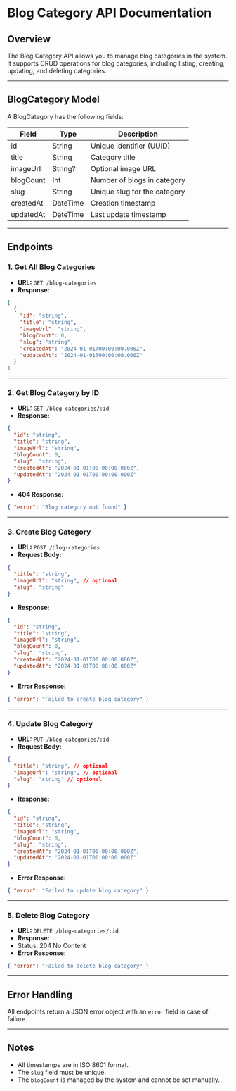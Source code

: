 # Blog Category API Documentation

## Overview
The Blog Category API allows you to manage blog categories in the system. It supports CRUD operations for blog categories, including listing, creating, updating, and deleting categories.

---

## BlogCategory Model

A BlogCategory has the following fields:

| Field      | Type     | Description                  |
|------------|----------|------------------------------|
| id         | String   | Unique identifier (UUID)     |
| title      | String   | Category title               |
| imageUrl   | String?  | Optional image URL           |
| blogCount  | Int      | Number of blogs in category  |
| slug       | String   | Unique slug for the category |
| createdAt  | DateTime | Creation timestamp           |
| updatedAt  | DateTime | Last update timestamp        |

---

## Endpoints

### 1. Get All Blog Categories
- **URL:** `GET /blog-categories`
- **Response:**
```json
[
  {
    "id": "string",
    "title": "string",
    "imageUrl": "string",
    "blogCount": 0,
    "slug": "string",
    "createdAt": "2024-01-01T00:00:00.000Z",
    "updatedAt": "2024-01-01T00:00:00.000Z"
  }
]
```

---

### 2. Get Blog Category by ID
- **URL:** `GET /blog-categories/:id`
- **Response:**
```json
{
  "id": "string",
  "title": "string",
  "imageUrl": "string",
  "blogCount": 0,
  "slug": "string",
  "createdAt": "2024-01-01T00:00:00.000Z",
  "updatedAt": "2024-01-01T00:00:00.000Z"
}
```
- **404 Response:**
```json
{ "error": "Blog category not found" }
```

---

### 3. Create Blog Category
- **URL:** `POST /blog-categories`
- **Request Body:**
```json
{
  "title": "string",
  "imageUrl": "string", // optional
  "slug": "string"
}
```
- **Response:**
```json
{
  "id": "string",
  "title": "string",
  "imageUrl": "string",
  "blogCount": 0,
  "slug": "string",
  "createdAt": "2024-01-01T00:00:00.000Z",
  "updatedAt": "2024-01-01T00:00:00.000Z"
}
```
- **Error Response:**
```json
{ "error": "Failed to create blog category" }
```

---

### 4. Update Blog Category
- **URL:** `PUT /blog-categories/:id`
- **Request Body:**
```json
{
  "title": "string", // optional
  "imageUrl": "string", // optional
  "slug": "string" // optional
}
```
- **Response:**
```json
{
  "id": "string",
  "title": "string",
  "imageUrl": "string",
  "blogCount": 0,
  "slug": "string",
  "createdAt": "2024-01-01T00:00:00.000Z",
  "updatedAt": "2024-01-01T00:00:00.000Z"
}
```
- **Error Response:**
```json
{ "error": "Failed to update blog category" }
```

---

### 5. Delete Blog Category
- **URL:** `DELETE /blog-categories/:id`
- **Response:**
- Status: 204 No Content
- **Error Response:**
```json
{ "error": "Failed to delete blog category" }
```

---

## Error Handling
All endpoints return a JSON error object with an `error` field in case of failure.

---

## Notes
- All timestamps are in ISO 8601 format.
- The `slug` field must be unique.
- The `blogCount` is managed by the system and cannot be set manually. 